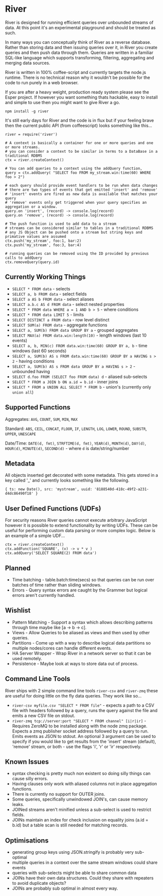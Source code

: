 River
=====

River is designed for running efficient queries over unbounded streams of data. At this point it's an experimental playground and should be treated as such.

In many ways you can conceptually think of River as a reverse database. Rather than storing data and then issuing queries over it, in River you create queries and then push data through them. Queries are written in a familiar SQL-like language which supports transforming, filtering, aggregating and merging data sources.

River is written in 100% coffee-script and currently targets the node.js runtime. There is no technical reason why it wouldn't be possible for the code to run purely in a web browser.

If you are after a heavy weight, production ready system please see the Esper project. If however you want something thats hackable, easy to install and simple to use then you might want to give River a go.

    npm install -g river

It's still early days for River and the code is in flux but if your feeling brave then the current public API (from coffeescript) looks something like this...

    river = require('river')

    # A context is basically a container for one or more queries and one or more streams.
    # you can consider a context to be similar in terms to a DataBase in a traditional RDBMS
    ctx = river.createContext()

    # You can add queries to a context using the addQuery function,
    query = ctx.addQuery( "SELECT foo FROM my_stream.win:time(60) WHERE foo > 2")

    # each query should provide event handlers to be run when data changes
    # there are two types of events that get emitted 'insert' and 'remove'
    # 'insert' events are fired as new data is available that matches your query
    # 'remove' events only get triggered when your query specifies an aggregation or a window.
    query.on 'insert', (record) -> console.log(record)
    query.on 'remove', (record) -> console.log(record)

    # The push function is used to add data to a stream
    # streams can be considered similar to tables in a traditional RDBMS
    # any JS Object can be pushed onto a stream but string keys and primative values are assumed
    ctx.push('my_stream', foo:1, bar:2)
    ctx.push('my_stream', foo:3, bar:4)

    # running queries can be removed using the ID provided by previous calls to addQuery
    ctx.removeQuery(query.id)


Currently Working Things
------------------------
* `SELECT * FROM data` - selects
* `SELECT a, b FROM data` - select fields
* `SELECT a AS b FROM data` - select aliases
* `SELECT a.b.c AS d FROM data` - select nested properties
* `SELECT * FROM data WHERE a = 1 AND b > 5` - where conditions
* `SELECT * FROM data LIMIT 5` - limits
* `SELECT DISTINCT a FROM data` - row level distinct
* `SELECT SUM(a) FROM data` - aggregate functions
* `SELECT a, SUM(b) FROM data GROUP BY a` - grouped aggregates
* `SELECT MAX(a) FROM data.win:length(10)` - length windows (last 10 events)
* `SELECT a, b, MIN(c) FROM data.win:time(60) GROUP BY a, b` - time windows (last 60 seconds)
* `SELECT a, SUM(b) AS s FROM data.win:time(60) GROUP BY a HAVING s > 2` - having conditions
* `SELECT a, SUM(b) AS s FROM data GROUP BY a HAVING s > 2` - unbounded having
* `SELECT d.foo FROM (SELECT foo FROM data) d` - aliased sub-selects
* `SELECT * FROM a JOIN b ON a.id = b.id` - inner joins
* `SELECT * FROM a UNION ALL SELECT * FROM b` - union's (currently only `union all`)


Supported Functions
-------------------
Aggregates: `AVG`, `COUNT`, `SUM`, `MIN`, `MAX`

Standard: `ABS`, `CEIL`, `CONCAT`, `FLOOR`, `IF`, `LENGTH`, `LOG`, `LOWER`, `ROUND`, `SUBSTR`, `UPPER`, `UNESCAPE`

Date/Time: `DATE(d, fmt)`, `STRFTIME(d, fmt)`, `YEAR(d)`, `MONTH(d)`, `DAY(d)`, `HOUR(d)`, `MINUTE(d)`, `SECOND(d)` - where `d` is date/string/number


Metadata
--------
All objects inserted get decorated with some metadata. This gets stored in a key called '_' and currently looks something like the following.

    { ts: new Date(), src: 'mystream', uuid: '8188540d-418c-49f2-a231-d4dc86490f18' }


User Defined Functions (UDFs)
-----------------------------
For security reasons River queries cannot execute arbitrary JavaScript however it is possible to extend functionality by writing UDFs. These can be useful for performing custom data parsing or more complex logic. Below is an example of a simple UDF...

    ctx = river.createContext()
    ctx.addFunction('SQUARE', (v) -> v * v )
    ctx.addQuery('SELECT SQUARE(2) FROM data')


Planned
-------
* Time batching - table.batch:time(secs) so that queries can be run over batches of time rather than sliding windows.
* Errors - Query syntax errors are caught by the Grammer but logical errors aren't currently handled.


Wishlist
--------
* Pattern Matching - Support a syntax which allows describing patterns through time maybe like [a -> b -> c].
* Views - Allow Queries to be aliased as views and then used by other queries.
* Partitions - Come up with a way to describe logical data partitions so multiple nodes/cores can handle different events.
* HA Server Wrapper - Wrap River in a network server so that it can be used remotely.
* Persistence - Maybe look at ways to store data out of process.


Command Line Tools
------------------
River ships with 2 simple command line tools `river-csv` and `river-zmq` these are useful for doing little on the fly data queries. They work like so...

* `river-csv myfile.csv "SELECT * FROM file"` - expects a path to a CSV file with headers followed by a query, runs the query against the file and emits a new CSV file on stdout.
* `river-zmq tcp://server:port "SELECT * FROM channel" [i|r|ir]` - Requires ZeroMQ to be installed along with the node zmq package. Expects a zmq publisher socket address followed by a query to run. Emits events as JSON to stdout. An optional 3 argument can be used to specify if you would like to get results from the 'insert' stream (default), 'remove' stream, or both - use the flags 'i', 'r' or 'ir' respectively.


Known Issues
------------
* syntax checking is pretty much non existent so doing silly things can cause silly errors.
* Having clauses only work with aliased columns not in place aggregation functions.
* There is currently no support for OUTER joins.
* Some queries, specifically unwindowed JOIN's, can cause memory leaks.
* JOINed streams aren't minified unless a sub-select is used to restrict fields.
* JOINs maintain an index for check inclusion on equality joins (a.id = b.id) but a table scan is still needed for matching records.


Optimisations
-------------
* generating group keys using JSON.stringify is probably very sub-optimal
* multiple queries in a context over the same stream windows could share events
* queries with sub-selects might be able to share common data
* JOINs have their own data structures. Could they share with repeaters to avoid duplicate objects?
* JOINs are probably sub optimal in almost every way.

